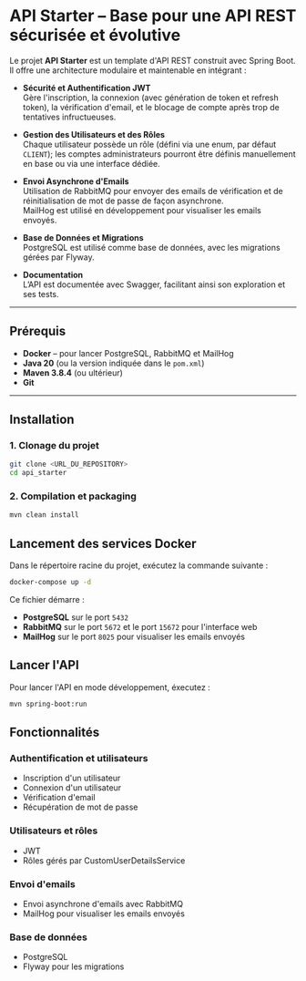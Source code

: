 # API Starter – Base pour une API REST sécurisée et évolutive

Le projet **API Starter** est un template d'API REST construit avec Spring Boot. Il offre une architecture modulaire et maintenable en intégrant :

- **Sécurité et Authentification JWT**  
  Gère l'inscription, la connexion (avec génération de token et refresh token), la vérification d'email, et le blocage de compte après trop de tentatives infructueuses.

- **Gestion des Utilisateurs et des Rôles**  
  Chaque utilisateur possède un rôle (défini via une enum, par défaut `CLIENT`); les comptes administrateurs pourront être définis manuellement en base ou via une interface dédiée.

- **Envoi Asynchrone d'Emails**  
  Utilisation de RabbitMQ pour envoyer des emails de vérification et de réinitialisation de mot de passe de façon asynchrone.  
  MailHog est utilisé en développement pour visualiser les emails envoyés.

- **Base de Données et Migrations**  
  PostgreSQL est utilisé comme base de données, avec les migrations gérées par Flyway.

- **Documentation**  
  L’API est documentée avec Swagger, facilitant ainsi son exploration et ses tests.

---

## Prérequis

- **Docker** – pour lancer PostgreSQL, RabbitMQ et MailHog
- **Java 20** (ou la version indiquée dans le `pom.xml`)
- **Maven 3.8.4** (ou ultérieur)
- **Git**

---

## Installation

### 1. Clonage du projet

```bash
git clone <URL_DU_REPOSITORY>
cd api_starter
```

### 2. Compilation et packaging
    
```bash
mvn clean install
```

## Lancement des services Docker

Dans le répertoire racine du projet, exécutez la commande suivante :

```bash
docker-compose up -d
```

Ce fichier démarre : 

- **PostgreSQL** sur le port `5432`
- **RabbitMQ** sur le port `5672` et le port `15672` pour l'interface web
- **MailHog** sur le port `8025` pour visualiser les emails envoyés

## Lancer l'API

Pour lancer l'API en mode développement, éxecutez : 
    
```bash
mvn spring-boot:run
```

## Fonctionnalités 

### Authentification et utilisateurs
- Inscription d'un utilisateur
- Connexion d'un utilisateur
- Vérification d'email
- Récupération de mot de passe

### Utilisateurs et rôles
- JWT
- Rôles gérés par CustomUserDetailsService

### Envoi d'emails
- Envoi asynchrone d'emails avec RabbitMQ
- MailHog pour visualiser les emails envoyés

### Base de données
- PostgreSQL
- Flyway pour les migrations